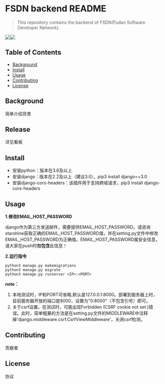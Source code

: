 # FSDN backend README

>   This repository contains the backend of FSDN(Fudan Software Developer Network).

![](https://img.shields.io/badge/FSDN-backend-brightgreen.svg)![](https://img.shields.io/badge/Framework-Django-green.svg)

## Table of Contents

-   [Background](#background)
-   [Install](#install)
-   [Usage](#Usage)
-   [Contributing](#contributing)
-   [License](#license)

## Background

简单介绍背景

## Release

详见看板

## Install

* 安装python：版本在3.6及以上
* 安装django：版本在2.2及以上（建议3.0），pip3 install django==3.0
* 安装django-cors-headers：该插件用于支持跨域请求，pip3 install django-cors-headers

## Usage

**1.修改EMAIL_HOST_PASSWORD**  

django作为第三方发送邮件，需要提供EMAIL_HOST_PASSWORD。请咨询starshine获取正确的EMAIL_HOST_PASSWORD值，并在setting.py文件中修改EMAIL_HOST_PASSWORD为正确值。EMAIL_HOST_PASSWORD属安全信息，请大家在push时**勿包含**此信息！

**2.运行指令**

```
python3 manage.py makemigrations
python3 manage.py migrate
python3 manage.py runserver <IP>:<PORT>
```

**note：** 
1) 本地测试时，IP和PORT可省略,默认是127.0.0.1:8000。部署到服务器上时，目前服务器开放的端口是8000，设置为"0:8000"（不包含引号）即可。 
2) 关于csrf设置。在测试时，可能出现Forbidden (CSRF cookie not set.)错误。此时，简单粗暴的方法是在setting.py文件的MIDDLEWARE中注释掉'django.middleware.csrf.CsrfViewMiddleware'，关闭csrf检测。

## Contributing

贡献者

## License

协议